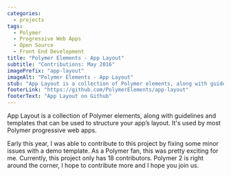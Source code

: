 ```yaml
---
categories: 
  - projects
tags: 
  - Polymer
  - Progressive Web Apps
  - Open Source
  - Front End Development 
title: "Polymer Elements - App Layout"
subtitle: "Contributions: May 2016"
imagePrefix: "app-layout"
imageAlt: "Polymer Elements - App Layout"
stub: "App Layout is a collection of Polymer elements, along with guidelines and templates that can be used to structure your app’s layout. It's used by most Polymer progressive web apps."
footerLink: "https://github.com/PolymerElements/app-layout"
footerText: "App Layout on Github"
---
```


App Layout is a collection of Polymer elements, along with guidelines and templates that can be used to structure your app’s layout. It's used by most Polymer progressive web apps.

Early this year, I was able to contribute to this project by fixing some minor issues with a demo template. As a Polymer fan, this was pretty exciting for me. Currently, this project only has 18 contributors. Polymer 2 is right around the corner, I hope to contribute more and I hope you join us.